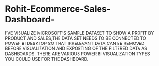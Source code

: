 # Rohit-Ecommerce-Sales-Dashboard-
I’VE VISUALIZE MICROSOFT’S SAMPLE DATASET TO SHOW A PROFIT BY PRODUCT AND SALES,THE DATA SET NEEDS TO BE CONNECTED TO POWER BI DESKTOP SO THAT IRRELEVANT DATA CAN BE REMOVED BEFORE VISUALIZATION AND EXPORTING OF THE FILTERED DATA AS  DASHBOARDS. THERE ARE VARIOUS POWER BI VISUALIZATION TYPES YOU COULD USE FOR THE  DASHBOARD.
